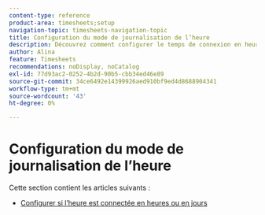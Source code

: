 ```yaml
---
content-type: reference
product-area: timesheets;setup
navigation-topic: timesheets-navigation-topic
title: Configuration du mode de journalisation de l’heure
description: Découvrez comment configurer le temps de connexion en heures ou en jours dans les articles de cette section.
author: Alina
feature: Timesheets
recommendations: noDisplay, noCatalog
exl-id: 77d93ac2-0252-4b2d-90b5-cbb34ed46e89
source-git-commit: 34ce6492e14399926aed910bf9ed4d8688904341
workflow-type: tm+mt
source-wordcount: '43'
ht-degree: 0%

---
```


# Configuration du mode de journalisation de l’heure

Cette section contient les articles suivants :

* [Configurer si l’heure est connectée en heures ou en jours](../../timesheets/config-timesheet-prefs/config-time-logged-hrs-days.md)
